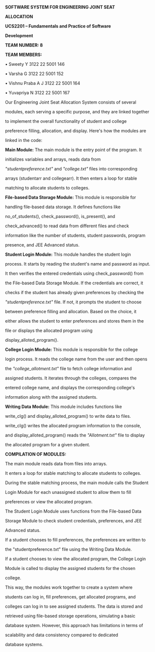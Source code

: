 ﻿<a name="br1"></a> 

**SOFTWARE SYSTEM FOR ENGINEERING JOINT SEAT**

**ALLOCATION**

**UCS2201 – Fundamentals and Practice of Software**

**Development**

**TEAM NUMBER: 8**

**TEAM MEMBERS:**

• Sweety Y 3122 22 5001 146

• Varsha G 3122 22 5001 152

• Vishnu Praba A J 3122 22 5001 164

• Yuvapriya N 3122 22 5001 167



Our Engineering Joint Seat Allocation System consists of several

modules, each serving a specific purpose, and they are linked together

to implement the overall functionality of student and college

preference filling, allocation, and display. Here's how the modules are

linked in the code:



**Main Module:** The main module is the entry point of the program. It

initializes variables and arrays, reads data from

*"studentpreference.txt"* and *"college.txt"* files into corresponding

arrays (studentarr and collegearr). It then enters a loop for stable

matching to allocate students to colleges.

**File-based Data Storage Module:** This module is responsible for

handling file-based data storage. It defines functions like

no\_of\_students(), check\_password(), is\_present(), and

check\_advanced() to read data from different files and check

information like the number of students, student passwords, program

presence, and JEE Advanced status.



<a name="br2"></a> 

**Student Login Module:** This module handles the student login

process. It starts by reading the student's name and password as input.

It then verifies the entered credentials using check\_password() from

the File-based Data Storage Module. If the credentials are correct, it

checks if the student has already given preferences by checking the

*"studentpreference.txt"* file. If not, it prompts the student to choose

between preference filling and allocation. Based on the choice, it

either allows the student to enter preferences and stores them in the

file or displays the allocated program using

display\_alloted\_program().



**College Login Module:** This module is responsible for the college

login process. It reads the college name from the user and then opens

the *"college\_allotment.txt"* file to fetch college information and

assigned students. It iterates through the colleges, compares the

entered college name, and displays the corresponding college's

information along with the assigned students.

**Writing Data Module:** This module includes functions like

write\_clg() and display\_alloted\_program() to write data to files.

write\_clg() writes the allocated program information to the console,

and display\_alloted\_program() reads the *"Allotment.txt"* file to display

the allocated program for a given student.




**COMPILATION OF MODULES:**

The main module reads data from files into arrays.

It enters a loop for stable matching to allocate students to colleges.



<a name="br3"></a> 

During the stable matching process, the main module calls the Student

Login Module for each unassigned student to allow them to fill

preferences or view the allocated program.

The Student Login Module uses functions from the File-based Data

Storage Module to check student credentials, preferences, and JEE

Advanced status.

If a student chooses to fill preferences, the preferences are written to

the "studentpreference.txt" file using the Writing Data Module.

If a student chooses to view the allocated program, the College Login

Module is called to display the assigned students for the chosen

college.

This way, the modules work together to create a system where

students can log in, fill preferences, get allocated programs, and

colleges can log in to see assigned students. The data is stored and

retrieved using file-based storage operations, simulating a basic

database system. However, this approach has limitations in terms of

scalability and data consistency compared to dedicated

database systems.


